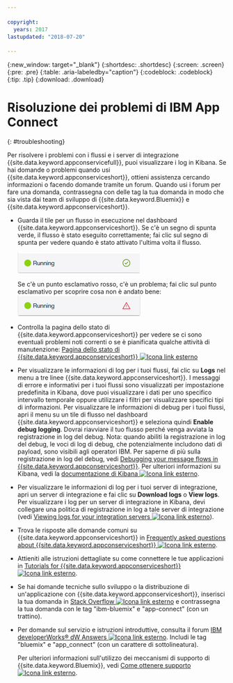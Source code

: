 ```yaml
---

copyright:
  years: 2017
lastupdated: "2018-07-20"

---
```


{:new_window: target="_blank"}
{:shortdesc: .shortdesc}
{:screen: .screen}
{:pre: .pre}
{:table: .aria-labeledby="caption"}
{:codeblock: .codeblock}
{:tip: .tip} 
{:download: .download}


# Risoluzione dei problemi di IBM App Connect
{: #troubleshooting}

Per risolvere i problemi con i flussi e i server di integrazione {{site.data.keyword.appconservicefull}}, puoi visualizzare i log in Kibana. Se hai domande o problemi quando usi {{site.data.keyword.appconserviceshort}}, ottieni assistenza cercando informazioni o facendo domande tramite un forum. Quando usi i forum per fare una domanda, contrassegna con delle tag la tua domanda in modo che sia vista dai team di sviluppo di {{site.data.keyword.Bluemix}} e {{site.data.keyword.appconserviceshort}}.

-   Guarda il tile per un flusso in esecuzione nel dashboard {{site.data.keyword.appconserviceshort}}. Se c'è un segno di spunta verde, il flusso è stato eseguito correttamente; fai clic sul segno di spunta per vedere quando è stato attivato l'ultima volta il flusso.

    ![Acquisizione di schermo che mostra che un flusso è stato eseguito correttamente](/images/SuccessfulFlow.jpg)

    Se c'è un punto esclamativo rosso, c'è un problema; fai clic sul punto esclamativo per scoprire cosa non è andato bene: ![Acquisizione di schermo che mostra che un flusso ha un problema](/images/ErroredFlow.jpg)

-   Controlla la pagina dello stato di {{site.data.keyword.appconserviceshort}} per vedere se ci sono eventuali problemi noti correnti o se è pianificata qualche attività di manutenzione: [Pagina dello stato di {{site.data.keyword.appconserviceshort}} ![Icona link esterno](../../icons/launch-glyph.svg "Icona link esterno")](https://developer.ibm.com/integration/docs/app-connect/app-connect-status/)
-   Per visualizzare le informazioni di log per i tuoi flussi, fai clic su **Logs** nel menu a tre linee {{site.data.keyword.appconserviceshort}}. I messaggi di errore e informativi per i tuoi flussi sono visualizzati per impostazione predefinita in Kibana, dove puoi visualizzare i dati per uno specifico intervallo temporale oppure utilizzare i filtri per visualizzare specifici tipi di informazioni. Per visualizzare le informazioni di debug per i tuoi flussi, apri il menu su un tile di flusso nel dashboard {{site.data.keyword.appconserviceshort}} e seleziona quindi **Enable debug logging**.  Dovrai riavviare il tuo flusso perché venga avviata la registrazione in log del debug. Nota: quando abiliti la registrazione in log del debug, le voci di log di debug, che potenzialmente includono dati di payload, sono visibili agli operatori IBM. Per saperne di più sulla registrazione in log del debug, vedi [Debugging your message flows in {{site.data.keyword.appconserviceshort}}](https://developer.ibm.com/integration/docs/app-connect/tutorials-for-ibm-app-connect/debugging-message-flows-ibm-app-connect/).  Per ulteriori informazioni su Kibana, vedi la [documentazione di Kibana ![Icona link esterno](../../icons/launch-glyph.svg "Icona link esterno")](https://www.elastic.co/guide/en/kibana/4.0/discover.html).
-   Per visualizzare le informazioni di log per i tuoi server di integrazione, apri un server di integrazione e fai clic su **Download logs** o **View logs**.  Per visualizzare i log per un server di integrazione in Kibana, devi collegare una politica di registrazione in log a tale server di integrazione (vedi [Viewing logs for your integration servers ![Icona link esterno](../../icons/launch-glyph.svg "Icona link esterno")](https://developer.ibm.com/integration/docs/app-connect/tutorials-for-ibm-app-connect/running-your-ibm-integration-bus-solutions-in-ibm-app-connect-enterprise-beta-plan/viewing-logs-for-your-integration-servers-in-app-connect-enterprise-beta)).
-   Trova le risposte alle domande comuni su {{site.data.keyword.appconserviceshort}} in [Frequently asked questions about {{site.data.keyword.appconserviceshort}} ![Icona link esterno](../../icons/launch-glyph.svg "Icona link esterno")](https://developer.ibm.com/integration/docs/app-connect/faq/).
-   Attieniti alle istruzioni dettagliate su come connettere le tue applicazioni in [Tutorials for {{site.data.keyword.appconserviceshort}} ![Icona link esterno](../../icons/launch-glyph.svg "Icona link esterno")](https://developer.ibm.com/integration/docs/app-connect/tutorials-for-ibm-app-connect/).
-   Se hai domande tecniche sullo sviluppo o la distribuzione di un'applicazione con {{site.data.keyword.appconserviceshort}}, inserisci la tua domanda in [Stack Overflow ![Icona link esterno](../../icons/launch-glyph.svg "Icona link esterno")](http://stackoverflow.com/search?q=app-connect+ibm-bluemix) e contrassegna la tua domanda con le tag "ibm-bluemix" e "app-connect" (con un trattino).
-   Per domande sul servizio e istruzioni introduttive, consulta il forum [IBM developerWorks&reg; dW Answers ![Icona link esterno](../../icons/launch-glyph.svg "Icona link esterno")](https://developer.ibm.com/answers/topics/app_connect/?smartspace=bluemix). Includi le tag "bluemix" e "app_connect" (con un carattere di sottolineatura).

    Per ulteriori informazioni sull'utilizzo dei meccanismi di supporto di {{site.data.keyword.Bluemix}}, vedi [Come ottenere supporto ![Icona link esterno](../../icons/launch-glyph.svg "Icona link esterno")](https://console.ng.bluemix.net/docs/support/index.html#getting-help).


